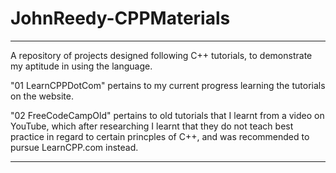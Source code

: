 # JohnReedy-CPPMaterials

________

A repository of projects designed following C++ tutorials, to demonstrate my aptitude in using the language.

"01 LearnCPPDotCom" pertains to my current progress learning the tutorials on the website.

"02 FreeCodeCampOld" pertains to old tutorials that I learnt from a video on YouTube, which after researching I learnt that
they do not teach best practice in regard to certain princples of C++, and was recommended to pursue LearnCPP.com instead.

________
